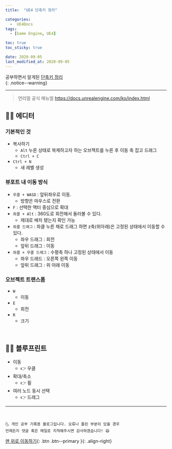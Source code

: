 ```yaml
---
title:  "UE4 단축키 정리" 

categories:
  -  UE4Docs
tags:
  - [Game Engine, UE4]

toc: true
toc_sticky: true

date: 2020-09-05
last_modified_at: 2020-09-05
---
```


공부하면서 알게된 <u>단축키 정리</u>  
{: .notice--warning}

***

> 언리얼 공식 매뉴얼 <https://docs.unrealengine.com/ko/index.html>

## 👩‍🦰 에디터

### 기본적인 것

- 복사하기
  - `Alt` 누른 상태로 복제하고자 하는 오브젝트를 누른 후 이동 축 잡고 드래그
  - `Ctrl + C`
- `Ctrl + N`
  - 새 레벨 생성

### 뷰포트 내 이동 방식

- `우클 + WASD` : 앞뒤좌우로 이동.
  - 방향은 마우스로 전환
- `F` : 선택한 액터 중심으로 확대
- `좌클 + Alt` : 360도로 회전해서 둘러볼 수 있다.
  - 제대로 배치 됐는지 확인 가능
- `좌클 드래그` : 좌클 누른 채로 드래그 하면 z축(위아래)은 고정된 상태에서 이동할 수 있다. 
  - 좌우 드래그 : 회전
  - 앞뒤 드래그 : 이동
- `좌클 + 우클 드래그` :  수평축 하나 고정된 상태에서 이동
  - 좌우 드래드 : 오른쪽 왼쪽 이동
  - 앞뒤 드래그 : 위 아래 이동

### 오브젝트 트랜스폼

- `W` 
  - 이동
- `E`
  - 회전
- `R`
  - 크기

<br>

## 👩‍🦰 블루프린트

  - 이동
    - 👉 우클
  - 확대/축소
    - 👉 휠
  - 여러 노드 동시 선택
    - 👉 드래그

***
<br>

    🌜 개인 공부 기록용 블로그입니다. 오류나 틀린 부분이 있을 경우 
    언제든지 댓글 혹은 메일로 지적해주시면 감사하겠습니다! 😄

[맨 위로 이동하기](#){: .btn .btn--primary }{: .align-right}